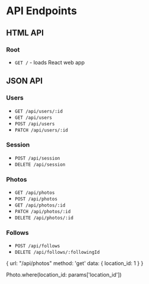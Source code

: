 # API Endpoints

## HTML API

### Root

- `GET /` - loads React web app

## JSON API

### Users

- `GET /api/users/:id`
- `GET /api/users`
- `POST /api/users`
- `PATCH /api/users/:id`

### Session

- `POST /api/session`
- `DELETE /api/session`

### Photos

- `GET /api/photos`
- `POST /api/photos`
- `GET /api/photos/:id`
- `PATCH /api/photos/:id`
- `DELETE /api/photos/:id`

### Follows

- `POST /api/follows`
- `DELETE /api/follows/:followingId`


{
  url: "/api/photos"
  method: 'get'
  data: { location_id: 1 }
}

Photo.where(location_id: params['location_id'])
